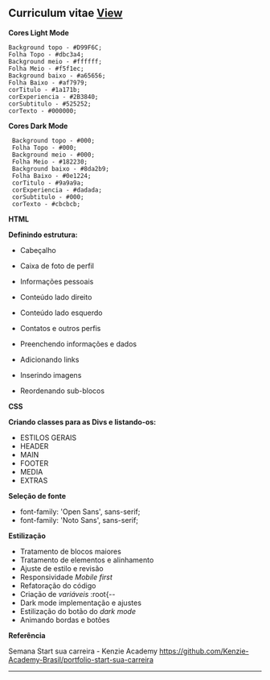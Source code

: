 ## Curriculum vitae [View](https://tommattih.github.io/cv/)

**Cores Light Mode**

    Background topo - #D99F6C;
    Folha Topo - #dbc3a4;
    Background meio - #ffffff;
    Folha Meio - #f5f1ec;
    Background baixo - #a65656;
    Folha Baixo - #af7979;
    corTitulo - #1a171b;
    corExperiencia - #2B3840;
    corSubtitulo - #525252;
    corTexto - #000000;
    
**Cores Dark Mode**
    
     Background topo - #000;
     Folha Topo - #000;
     Background meio - #000;
     Folha Meio - #182230;
     Background baixo - #8da2b9;
     Folha Baixo - #0e1224; 
     corTitulo - #9a9a9a;
     corExperiencia - #dadada;
     corSubtitulo - #000;
     corTexto - #cbcbcb;

**HTML**

**Definindo estrutura:**

- Cabeçalho
- Caixa de foto de perfil
- Informações pessoais
- Conteúdo lado direito
- Conteúdo lado esquerdo
- Contatos e outros perfis

- Preenchendo informações e dados
- Adicionando links
- Inserindo imagens
- Reordenando sub-blocos

**CSS**

**Criando classes para as Divs e listando-os:**

- ESTILOS GERAIS
- HEADER
- MAIN
- FOOTER
- MEDIA
- EXTRAS

**Seleção de fonte**

- font-family: 'Open Sans', sans-serif;
- font-family: 'Noto Sans', sans-serif;

**Estilização**

- Tratamento de blocos maiores
- Tratamento de elementos e alinhamento
- Ajuste de estilo e revisão
- Responsividade _Mobile first_
- Refatoração do código
- Criação de _variáveis_ :root{--
- Dark mode implementação e ajustes
- Estilização do botão do _dark mode_
- Animando bordas e botões

**Referência**

Semana Start sua carreira - Kenzie Academy
https://github.com/Kenzie-Academy-Brasil/portfolio-start-sua-carreira

---
